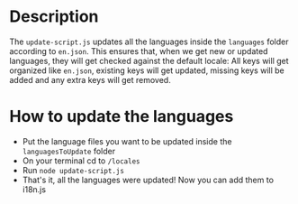 # Description
The `update-script.js` updates all the languages inside the `languages` folder according to `en.json`. This ensures that, when we get new or updated languages, they will get checked against the default locale: All keys will get organized like `en.json`, existing keys will get updated, missing keys will be added and any extra keys will get removed.

# How to update the languages
- Put the language files you want to be updated inside the `languagesToUpdate` folder
- On your terminal cd to `/locales`
- Run `node update-script.js`
- That's it, all the languages were updated! Now you can add them to i18n.js